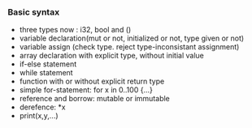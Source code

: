 ### Basic syntax 
- three types now : i32, bool and () 
- variable declaration(mut or not, initialized or not, type given or not)
- variable assign (check type. reject type-inconsistant assignment)
- array declaration with explicit type, without initial value
- if-else statement
- while statement
- function with or without explicit return type
- simple for-statement: for x in 0..100 {...}
- reference and borrow: mutable or immutable
- derefence: *x
- print(x,y,...)


